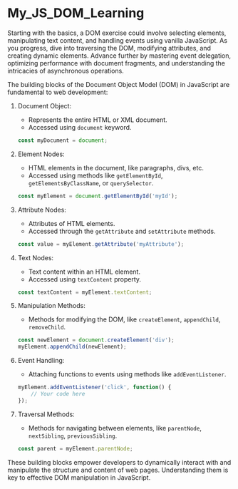 # My_JS_DOM_Learning

 Starting with the basics, a DOM exercise could involve selecting elements, manipulating text content, and handling events using vanilla JavaScript. As you progress, dive into traversing the DOM, modifying attributes, and creating dynamic elements. Advance further by mastering event delegation, optimizing performance with document fragments, and understanding the intricacies of asynchronous operations.

The building blocks of the Document Object Model (DOM) in JavaScript are fundamental to web development:

1. Document Object:
   - Represents the entire HTML or XML document.
   - Accessed using `document` keyword.
   ```javascript
   const myDocument = document;
   ```

2. Element Nodes:
   - HTML elements in the document, like paragraphs, divs, etc.
   - Accessed using methods like `getElementById`, `getElementsByClassName`, or `querySelector`.
   ```javascript
   const myElement = document.getElementById('myId');
   ```

3. Attribute Nodes:
   - Attributes of HTML elements.
   - Accessed through the `getAttribute` and `setAttribute` methods.
   ```javascript
   const value = myElement.getAttribute('myAttribute');
   ```

4. Text Nodes:
   - Text content within an HTML element.
   - Accessed using `textContent` property.
   ```javascript
   const textContent = myElement.textContent;
   ```

5. Manipulation Methods:
   - Methods for modifying the DOM, like `createElement`, `appendChild`, `removeChild`.
   ```javascript
   const newElement = document.createElement('div');
   myElement.appendChild(newElement);
   ```
   
6. Event Handling:
   - Attaching functions to events using methods like `addEventListener`.
   ```javascript
   myElement.addEventListener('click', function() {
       // Your code here
   });
   ```

7. Traversal Methods:
   - Methods for navigating between elements, like `parentNode`, `nextSibling`, `previousSibling`.
   ```javascript
   const parent = myElement.parentNode;
   ```

These building blocks empower developers to dynamically interact with and manipulate the structure and content of web pages. Understanding them is key to effective DOM manipulation in JavaScript.
